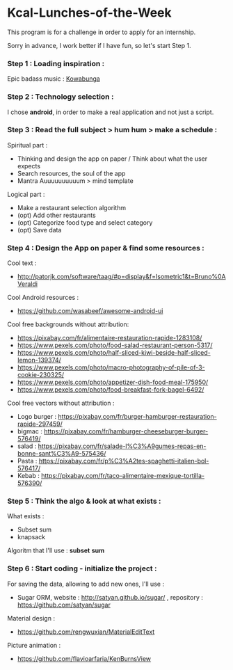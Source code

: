 # Kcal-Lunches-of-the-Week
This program is for a challenge in order to apply for an internship.

Sorry in advance, I work better if I have fun, so let's start Step 1.

### Step 1 : Loading inspiration :
Epic badass music : [Kowabunga]

[Kowabunga]: <https://www.youtube.com/watch?v=LfL5x2NfJ6g>

### Step 2 : Technology selection :
I chose **android**, in order to make a real application and not just a script.

### Step 3 : Read the full subject > hum hum > make a schedule :
Spiritual part :
* Thinking and design the app on paper / Think about what the user expects
* Search resources, the soul of the app
* Mantra Auuuuuuuuuum > mind template

Logical part :
* Make a restaurant selection algorithm
* (opt) Add other restaurants
* (opt) Categorize food type and select category
* (opt) Save data

### Step 4 : Design the App on paper & find some resources : 
Cool text : 
* http://patorjk.com/software/taag/#p=display&f=Isometric1&t=Bruno%0AVeraldi

Cool Android resources :
* https://github.com/wasabeef/awesome-android-ui

Cool free backgrounds without attribution: 
* https://pixabay.com/fr/alimentaire-restauration-rapide-1283108/
* https://www.pexels.com/photo/food-salad-restaurant-person-5317/
* https://www.pexels.com/photo/half-sliced-kiwi-beside-half-sliced-lemon-139374/
* https://www.pexels.com/photo/macro-photography-of-pile-of-3-cookie-230325/
* https://www.pexels.com/photo/appetizer-dish-food-meal-175950/
* https://www.pexels.com/photo/food-breakfast-fork-bagel-6492/

Cool free vectors without attribution :
* Logo burger : https://pixabay.com/fr/burger-hamburger-restauration-rapide-297459/ 
* bigmac : https://pixabay.com/fr/hamburger-cheeseburger-burger-576419/ 
* salad : https://pixabay.com/fr/salade-l%C3%A9gumes-repas-en-bonne-sant%C3%A9-575436/ 
* Pasta : https://pixabay.com/fr/p%C3%A2tes-spaghetti-italien-bol-576417/ 
* Kebab : https://pixabay.com/fr/taco-alimentaire-mexique-tortilla-576390/ 

### Step 5 : Think the algo & look at what exists :
What exists :
* Subset sum
* knapsack

Algoritm that I'll use : **subset** **sum**

### Step 6 : Start coding - initialize the project :
For saving the data, allowing to add new ones, I'll use :
* Sugar ORM, website : http://satyan.github.io/sugar/ , repository : https://github.com/satyan/sugar

Material design :
*  https://github.com/rengwuxian/MaterialEditText

Picture animation :
* https://github.com/flavioarfaria/KenBurnsView
